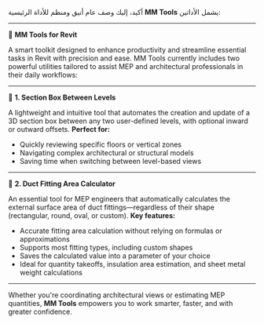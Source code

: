أكيد، إليك وصف عام أنيق ومنظم للأداة الرئيسية **MM Tools** يشمل الأداتين:

---

 🔧 **MM Tools for Revit**

A smart toolkit designed to enhance productivity and streamline essential tasks in Revit with precision and ease. MM Tools currently includes two powerful utilities tailored to assist MEP and architectural professionals in their daily workflows:

---

 📐 **1. Section Box Between Levels**

A lightweight and intuitive tool that automates the creation and update of a 3D section box between any two user-defined levels, with optional inward or outward offsets.
**Perfect for:**

* Quickly reviewing specific floors or vertical zones
* Navigating complex architectural or structural models
* Saving time when switching between level-based views

---

 📏 **2. Duct Fitting Area Calculator**

An essential tool for MEP engineers that automatically calculates the external surface area of duct fittings—regardless of their shape (rectangular, round, oval, or custom).
**Key features:**

* Accurate fitting area calculation without relying on formulas or approximations
* Supports most fitting types, including custom shapes
* Saves the calculated value into a parameter of your choice
* Ideal for quantity takeoffs, insulation area estimation, and sheet metal weight calculations

---

Whether you're coordinating architectural views or estimating MEP quantities, **MM Tools** empowers you to work smarter, faster, and with greater confidence.
